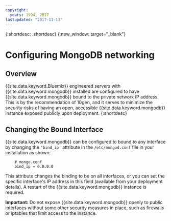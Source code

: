 ```yaml
---
copyright:
  years: 1994, 2017
lastupdated: "2017-11-13"
---
```


{:shortdesc: .shortdesc}
{:new_window: target="_blank"}

# Configuring MongoDB networking

## Overview

{{site.data.keyword.Bluemix}} engineered servers with {{site.data.keyword.mongodb}} installed are configured to have {{site.data.keyword.mongodb}} bound to the private network IP address. This is by the recommendation of 10gen, and it serves to minimize the security risks of having an open, accessible {{site.data.keyword.mongodb}} instance exposed publicly upon deployment. 
{:shortdesc}

## Changing the Bound Interface

{{site.data.keyword.mongodb}} can be configured to bound to any interface by changing the `‘bind_ip’` attribute in the `/etc/mongod.conf` file in your installation as shown:

        # mongo.conf
        bind_ip = 0.0.0.0  

This attribute changes the binding to be on all interfaces, or you can set the specific interface's IP address in this field (available from your deployment details). A restart of the {{site.data.keyword.mongodb}} instance is required.

**Important:** Do not expose {{site.data.keyword.mongodb}} openly to public interfaces without some other security measures in place, such as firewalls or iptables that limit access to the instance.
